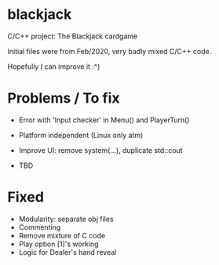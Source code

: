 # blackjack
C/C++ project: The Blackjack cardgame

Initial files were from Feb/2020, very badly mixed C/C++ code.

Hopefully I can improve it :^)

# Problems / To fix
- Error with 'Input checker' in Menu() and PlayerTurn()
- Platform independent (Linux only atm)
- Improve UI: remove system(...), duplicate std::cout

- TBD

# Fixed
- Modularity: separate obj files
- Commenting
- Remove mixture of C code
- Play option [1]'s working
- Logic for Dealer's hand reveal
